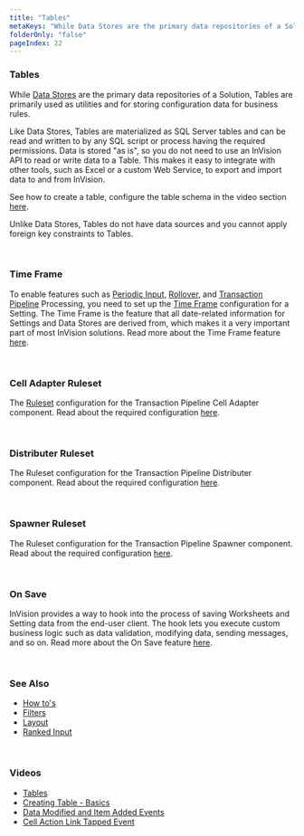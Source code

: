 ```yaml
---
title: "Tables"
metaKeys: "While Data Stores are the primary data repositories of a Solution, Tables are primarily used as utilities and for storing configuration data for business rules, Data Stores, Tables, SQL Server, script, required permissions, InVision API, integrate, tools, Excel, Web Service, schema, properties, column, sources, foreign key, constraints, Time Frame,  Periodic Input, Rollover, Transaction Pipeline Processing, Time Frame, configuration, Cell Adapter Ruleset, Distributer, component, Spawner, On Save, Worksheet, end user client, data validation, modifying data, sending messages"
folderOnly: "false"
pageIndex: 22
---
```


### Tables

While [Data Stores](datastores.md) are the primary data repositories of a Solution, Tables are primarily used as utilities and for storing configuration data for business rules.

Like Data Stores, Tables are materialized as SQL Server tables and can be read and written to by any SQL script or process having the required permissions. Data is stored "as is", so you do not need to use an InVision API to read or write data to a Table. This makes it easy to integrate with other tools, such as Excel or a custom Web Service, to export and import data to and from InVision.

See how to create a table, configure the table schema in the video section [here](../videos/tables.md).

Unlike Data Stores, Tables do not have data sources and you cannot apply foreign key constraints to Tables.

<br/>

### Time Frame

To enable features such as [Periodic Input](datastores/periodicimput.md), [Rollover](datastores/rollover.md), and [Transaction Pipeline](datastores/transactionpipeline.md) Processing, you need to set up the [Time Frame](./timeframe.md) configuration for a Setting. The Time Frame is the feature that all date-related information for Settings and Data Stores are derived from, which makes it a very important part of most InVision solutions.
Read more about the Time Frame feature [here](./timeframe.md).

<br/>

### Cell Adapter Ruleset

The [Ruleset](./datastores/transactionpipeline/celladapter/ruleset.md) configuration for the Transaction Pipeline Cell Adapter component. Read about the required configuration [here](./datastores/transactionpipeline/celladapter/ruleset.md).

<br/>

### Distributer Ruleset

The Ruleset configuration for the Transaction Pipeline Distributer component. Read about the required configuration [here](./datastores/transactionpipeline/distributer/ruleset.md).

<br/>

### Spawner Ruleset

The Ruleset configuration for the Transaction Pipeline Spawner component. Read about the required configuration [here](./datastores/transactionpipeline/spawner/ruleset.md).

<br/>

### On Save

InVision provides a way to hook into the process of saving Worksheets and Setting data from the end-user client. The hook lets you execute custom business logic such as data validation, modifying data, sending messages, and so on.
Read more about the On Save feature [here](./worksheets/onsave.md).

<br/>

### See Also

- [How to's](tables/howto.md)
- [Filters](tables/filters.md)
- [Layout](tables/layout.md)
- [Ranked Input](tables/rankedinput.md)


<br/>

### Videos

- [Tables](../videos/tables.md)
- [Creating Table - Basics](https://profitbasedocs.blob.core.windows.net/videos/Tables%20-%20Intro%20-%20creating%2C%20editing%2C%20table%20schema%2C%20columns%20and%20their%20properties.mp4)
- [Data Modified and Item Added Events](https://profitbasedocs.blob.core.windows.net/videos/Table%20Events%20-%20Data%20Modified%20and%20Item%20Added%20Events.mp4)
- [Cell Action Link Tapped Event](https://profitbasedocs.blob.core.windows.net/videos/Table%20Events%20-%20Cell%20Action%20Link%20Tapped.mp4)
